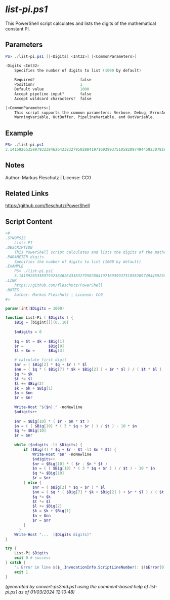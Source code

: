 *list-pi.ps1*
================

This PowerShell script calculates and lists the digits of the mathematical constant PI.

Parameters
----------
```powershell
PS> ./list-pi.ps1 [[-Digits] <Int32>] [<CommonParameters>]

-Digits <Int32>
    Specifies the number of digits to list (1000 by default)
    
    Required?                    false
    Position?                    1
    Default value                1000
    Accept pipeline input?       false
    Accept wildcard characters?  false

[<CommonParameters>]
    This script supports the common parameters: Verbose, Debug, ErrorAction, ErrorVariable, WarningAction, 
    WarningVariable, OutBuffer, PipelineVariable, and OutVariable.
```

Example
-------
```powershell
PS> ./list-pi.ps1
3.141592653589793238462643383279502884197169399375105820974944592307816406286208998628034825342...

```

Notes
-----
Author: Markus Fleschutz | License: CC0

Related Links
-------------
https://github.com/fleschutz/PowerShell

Script Content
--------------
```powershell
<#
.SYNOPSIS
	Lists PI
.DESCRIPTION
	This PowerShell script calculates and lists the digits of the mathematical constant PI.
.PARAMETER digits
	Specifies the number of digits to list (1000 by default)
.EXAMPLE
	PS> ./list-pi.ps1
	3.141592653589793238462643383279502884197169399375105820974944592307816406286208998628034825342...
.LINK
	https://github.com/fleschutz/PowerShell
.NOTES
	Author: Markus Fleschutz | License: CC0
#>

param([int]$Digits = 1000)

function List-Pi ( $Digits ) {
	$Big = [bigint[]](0..10)
 
	$ndigits = 0
 
 	$q = $t = $k = $Big[1]
 	$r =           $Big[0]
	$l = $n =      $Big[3]

	# calculate first digit
	$nr = ( $Big[2] * $q + $r ) * $l
	$nn = ( $q * ( $Big[7] * $k + $Big[2] ) + $r * $l ) / ( $t * $l )
	$q *= $k
	$t *= $l
	$l += $Big[2]
	$k = $k + $Big[1]
	$n = $nn
	$r = $nr
 
 	Write-Host "$($n)." -noNewline
 	$ndigits++
 
 	$nr = $Big[10] * ( $r - $n * $t )
 	$n = ( ( $Big[10] * ( 3 * $q + $r ) ) / $t ) - 10 * $n
 	$q *= $Big[10]
 	$r = $nr
 
 	while ($ndigits -lt $Digits) {
		if ($Big[4] * $q + $r - $t -lt $n * $t) {
			Write-Host "$n" -noNewline
			$ndigits++
			$nr = $Big[10] * ( $r - $n * $t )
			$n = ( ( $Big[10] * ( 3 * $q + $r ) ) / $t ) - 10 * $n
			$q *= $Big[10]
			$r = $nr
		} else {
			$nr = ( $Big[2] * $q + $r ) * $l
			$nn = ( $q * ( $Big[7] * $k + $Big[2] ) + $r * $l ) / ( $t * $l )
			$q *= $k
			$t *= $l
			$l += $Big[2]
			$k = $k + $Big[1]
			$n = $nn
			$r = $nr
		}
      }
	Write-Host "...  ($Digits digits)"
}

try {
	List-Pi $Digits
	exit 0 # success
} catch {
	"⚠️ Error in line $($_.InvocationInfo.ScriptLineNumber): $($Error[0])"
	exit 1
}
```

*(generated by convert-ps2md.ps1 using the comment-based help of list-pi.ps1 as of 01/03/2024 12:10:48)*
